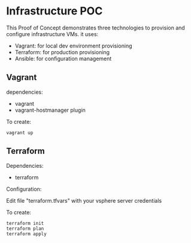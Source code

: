 # Infrastructure POC

This Proof of Concept demonstrates three technologies to provision and configure infrastructure VMs. it uses:
- Vagrant: for local dev environment provisioning
- Terraform: for production provisioning
- Ansible: for configuration management

## Vagrant

dependencies:

- vagrant
- vagrant-hostmanager plugin

To create:

```
vagrant up
```

## Terraform

Dependencies:

- terraform

Configuration:

Edit file "terraform.tfvars" with your vsphere server credentials

To create:

```
terraform init
terraform plan
terraform apply
```
